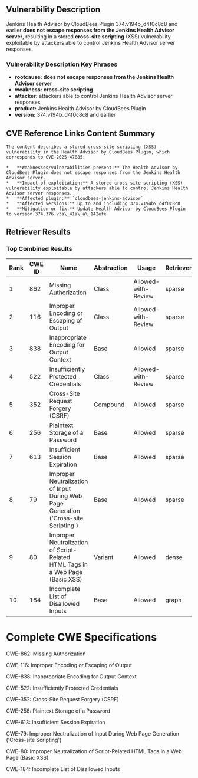 ## Vulnerability Description
Jenkins Health Advisor by CloudBees Plugin 374.v194b_d4f0c8c8 and earlier **does not escape responses from the Jenkins Health Advisor server**, resulting in a stored **cross-site scripting** (XSS) vulnerability exploitable by attackers able to control Jenkins Health Advisor server responses.

### Vulnerability Description Key Phrases
- **rootcause:** **does not escape responses from the Jenkins Health Advisor server**
- **weakness:** **cross-site scripting**
- **attacker:** attackers able to control Jenkins Health Advisor server responses
- **product:** Jenkins Health Advisor by CloudBees Plugin
- **version:** 374.v194b_d4f0c8c8 and earlier

## CVE Reference Links Content Summary
```
The content describes a stored cross-site scripting (XSS) vulnerability in the Health Advisor by CloudBees Plugin, which corresponds to CVE-2025-47885.

*   **Weaknesses/vulnerabilities present:** The Health Advisor by CloudBees Plugin does not escape responses from the Jenkins Health Advisor server.
*   **Impact of exploitation:** A stored cross-site scripting (XSS) vulnerability exploitable by attackers able to control Jenkins Health Advisor server responses.
*   **Affected plugin:** `cloudbees-jenkins-advisor`
*   **Affected versions:** up to and including 374.v194b\_d4f0c8c8
*   **Mitigation or fix:** Update Health Advisor by CloudBees Plugin to version 374.376.v3a\_41a\_a\_142efe
```

## Retriever Results

### Top Combined Results

| Rank | CWE ID | Name | Abstraction | Usage  | Retrievers | Individual Scores |
|------|--------|------|-------------|-------|------------|-------------------|
| 1 | 862 | Missing Authorization | Class | Allowed-with-Review | sparse | 0.319 |
| 2 | 116 | Improper Encoding or Escaping of Output | Class | Allowed-with-Review | sparse | 0.301 |
| 3 | 838 | Inappropriate Encoding for Output Context | Base | Allowed | sparse | 0.278 |
| 4 | 522 | Insufficiently Protected Credentials | Class | Allowed-with-Review | sparse | 0.275 |
| 5 | 352 | Cross-Site Request Forgery (CSRF) | Compound | Allowed | sparse | 0.273 |
| 6 | 256 | Plaintext Storage of a Password | Base | Allowed | sparse | 0.264 |
| 7 | 613 | Insufficient Session Expiration | Base | Allowed | sparse | 0.247 |
| 8 | 79 | Improper Neutralization of Input During Web Page Generation ('Cross-site Scripting') | Base | Allowed | sparse | 0.243 |
| 9 | 80 | Improper Neutralization of Script-Related HTML Tags in a Web Page (Basic XSS) | Variant | Allowed | dense | 0.526 |
| 10 | 184 | Incomplete List of Disallowed Inputs | Base | Allowed | graph | 0.002 |



# Complete CWE Specifications

CWE-862: Missing Authorization

CWE-116: Improper Encoding or Escaping of Output

CWE-838: Inappropriate Encoding for Output Context

CWE-522: Insufficiently Protected Credentials

CWE-352: Cross-Site Request Forgery (CSRF)

CWE-256: Plaintext Storage of a Password

CWE-613: Insufficient Session Expiration

CWE-79: Improper Neutralization of Input During Web Page Generation ('Cross-site Scripting')

CWE-80: Improper Neutralization of Script-Related HTML Tags in a Web Page (Basic XSS)

CWE-184: Incomplete List of Disallowed Inputs